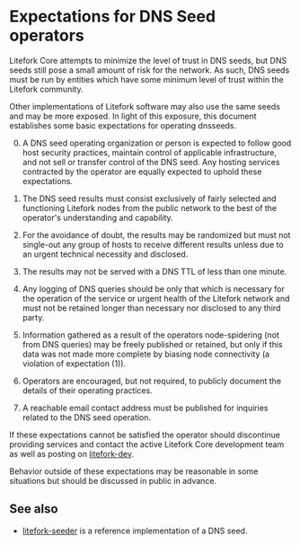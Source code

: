 Expectations for DNS Seed operators
====================================

Litefork Core attempts to minimize the level of trust in DNS seeds,
but DNS seeds still pose a small amount of risk for the network.
As such, DNS seeds must be run by entities which have some minimum
level of trust within the Litefork community.

Other implementations of Litefork software may also use the same
seeds and may be more exposed. In light of this exposure, this
document establishes some basic expectations for operating dnsseeds.

0. A DNS seed operating organization or person is expected to follow good
host security practices, maintain control of applicable infrastructure,
and not sell or transfer control of the DNS seed. Any hosting services
contracted by the operator are equally expected to uphold these expectations.

1. The DNS seed results must consist exclusively of fairly selected and
functioning Litefork nodes from the public network to the best of the
operator's understanding and capability.

2. For the avoidance of doubt, the results may be randomized but must not
single-out any group of hosts to receive different results unless due to an
urgent technical necessity and disclosed.

3. The results may not be served with a DNS TTL of less than one minute.

4. Any logging of DNS queries should be only that which is necessary
for the operation of the service or urgent health of the Litefork
network and must not be retained longer than necessary nor disclosed
to any third party.

5. Information gathered as a result of the operators node-spidering
(not from DNS queries) may be freely published or retained, but only
if this data was not made more complete by biasing node connectivity
(a violation of expectation (1)).

6. Operators are encouraged, but not required, to publicly document the
details of their operating practices.

7. A reachable email contact address must be published for inquiries
related to the DNS seed operation.

If these expectations cannot be satisfied the operator should
discontinue providing services and contact the active Litefork
Core development team as well as posting on
[litefork-dev](https://groups.google.com/forum/#!forum/litefork-dev).

Behavior outside of these expectations may be reasonable in some
situations but should be discussed in public in advance.

See also
----------
- [litefork-seeder](https://github.com/litefork-project/litefork-seeder) is a reference implementation of a DNS seed.
